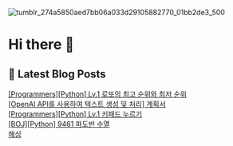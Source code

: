 
![tumblr_274a5850aed7bb06a033d29105882770_01bb2de3_500](https://user-images.githubusercontent.com/91704826/224994575-846ea991-f3dc-4b0d-a9b3-e3cc7928ea44.gif)
# Hi there 👋

## 📕 Latest Blog Posts

<a href=https://zo0oz.tistory.com/172>[Programmers][Python] Lv.1 로또의 최고 순위와 최저 순위</a></br><a href=https://zo0oz.tistory.com/171>[OpenAI API를 사용하여 텍스트 생성 및 처리] 계획서</a></br><a href=https://zo0oz.tistory.com/170>[Programmers][Python] Lv.1 키패드 누르기</a></br><a href=https://zo0oz.tistory.com/169>[BOJ][Python] 9461 파도반 수열</a></br><a href=https://zo0oz.tistory.com/168>해싱</a></br>